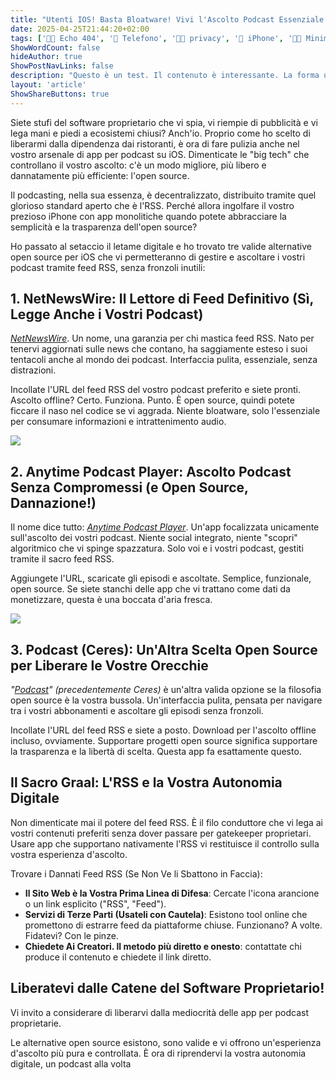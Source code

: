 ```yaml
---
title: "Utenti IOS! Basta Bloatware! Vivi l'Ascolto Podcast Essenziale con App Open Source"
date: 2025-04-25T21:44:20+02:00
tags: ['👨‍💻 Echo 404', '📱 Telefono', '👨‍💻 privacy', '📱 iPhone', '👨‍💻 Minimalismo tecnologico']
ShowWordCount: false
hideAuthor: true
ShowPostNavLinks: false
description: "Questo è un test. Il contenuto è interessante. La forma un pò meno"
layout: 'article'
ShowShareButtons: true
---
```


Siete stufi del software proprietario che vi spia, vi riempie di pubblicità e vi lega mani e piedi a ecosistemi chiusi? Anch'io. Proprio come ho scelto di liberarmi dalla dipendenza dai ristoranti, è ora di fare pulizia anche nel vostro arsenale di app per podcast su iOS. Dimenticate le "big tech" che controllano il vostro ascolto: c'è un modo migliore, più libero e dannatamente più efficiente: l'open source.

Il podcasting, nella sua essenza, è decentralizzato, distribuito tramite quel glorioso standard aperto che è l'RSS. Perché allora ingolfare il vostro prezioso iPhone con app monolitiche quando potete abbracciare la semplicità e la trasparenza dell'open source?

Ho passato al setaccio il letame digitale e ho trovato tre valide alternative open source per iOS che vi permetteranno di gestire e ascoltare i vostri podcast tramite feed RSS, senza fronzoli inutili:

## 1. NetNewsWire: Il Lettore di Feed Definitivo (Sì, Legge Anche i Vostri Podcast)

_[NetNewsWire](https://github.com/Ranchero-Software/NetNewsWire)_. Un nome, una garanzia per chi mastica feed RSS. Nato per tenervi aggiornati sulle news che contano, ha saggiamente esteso i suoi tentacoli anche al mondo dei podcast. Interfaccia pulita, essenziale, senza distrazioni.

Incollate l'URL del feed RSS del vostro podcast preferito e siete pronti. Ascolto offline? Certo. Funziona. Punto. È open source, quindi potete ficcare il naso nel codice se vi aggrada. Niente bloatware, solo l'essenziale per consumare informazioni e intrattenimento audio.

![](https://netnewswire.com/images/nnwios5/iPad-Light-Thumb.png)


## 2. Anytime Podcast Player: Ascolto Podcast Senza Compromessi (e Open Source, Dannazione!)

Il nome dice tutto: _[Anytime Podcast Player](https://github.com/amugofjava/anytime_podcast_player)_. Un'app focalizzata unicamente sull'ascolto dei vostri podcast. Niente social integrato, niente "scopri" algoritmico che vi spinge spazzatura. Solo voi e i vostri podcast, gestiti tramite il sacro feed RSS.

Aggiungete l'URL, scaricate gli episodi e ascoltate. Semplice, funzionale, open source. Se siete stanchi delle app che vi trattano come dati da monetizzare, questa è una boccata d'aria fresca.

![](https://github.com/amugofjava/anytime_podcast_player/blob/master/docs/screenshot1b.png?raw=true)

## 3. Podcast (Ceres): Un'Altra Scelta Open Source per Liberare le Vostre Orecchie

_"[Podcast](https://github.com/cuappdev/podcast-ios)" (precedentemente Ceres)_ è un'altra valida opzione se la filosofia open source è la vostra bussola. Un'interfaccia pulita, pensata per navigare tra i vostri abbonamenti e ascoltare gli episodi senza fronzoli.

Incollate l'URL del feed RSS e siete a posto. Download per l'ascolto offline incluso, ovviamente. Supportare progetti open source significa supportare la trasparenza e la libertà di scelta. Questa app fa esattamente questo.


## Il Sacro Graal: L'RSS e la Vostra Autonomia Digitale

Non dimenticate mai il potere del feed RSS. È il filo conduttore che vi lega ai vostri contenuti preferiti senza dover passare per gatekeeper proprietari. Usare app che supportano nativamente l'RSS vi restituisce il controllo sulla vostra esperienza d'ascolto.

Trovare i Dannati Feed RSS (Se Non Ve li Sbattono in Faccia):

- **Il Sito Web è la Vostra Prima Linea di Difesa**: Cercate l'icona arancione o un link esplicito ("RSS", "Feed").
- **Servizi di Terze Parti (Usateli con Cautela)**: Esistono tool online che promettono di estrarre feed da piattaforme chiuse. Funzionano? A volte. Fidatevi? Con le pinze.
- **Chiedete Ai Creatori. Il metodo più diretto e onesto**: contattate chi produce il contenuto e chiedete il link diretto.

## Liberatevi dalle Catene del Software Proprietario!

Vi invito a considerare di liberarvi dalla mediocrità delle app per podcast proprietarie.

Le alternative open source esistono, sono valide e vi offrono un'esperienza d'ascolto più pura e controllata. È ora di riprendervi la vostra autonomia digitale, un podcast alla volta

